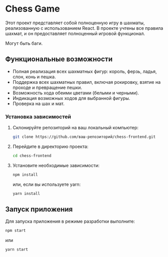 # Chess Game

Этот проект представляет собой полноценную игру в шахматы, реализованную с использованием React. В проекте учтены все правила шахмат, и он предоставляет полноценный игровой функционал.

Могут быть баги.

## Функциональные возможности

<ul>
  <li>Полная реализация всех шахматных фигур: король, ферзь, ладья, слон, конь и пешка.</li>
  <li>Поддержка всех шахматных правил, включая рокировку, взятие на проходе и превращение пешки.</li>
  <li>Возможность хода обеими цветами (белыми и черными).</li>
  <li>Индикация возможных ходов для выбранной фигуры.</li>
  <li>Проверка на шах и мат.</li>
</ul>

### Установка зависимостей

1. Склонируйте репозиторий на ваш локальный компьютер:

   ```sh
   git clone https://github.com/ваш-репозиторий/chess-frontend.git
   ```

2. Перейдите в директорию проекта:

   ```sh
   cd chess-frontend
   ```

3. Установите необходимые зависимости:
   ```sh
   npm install
   ```
   или, если вы используете yarn:
   ```sh
   yarn install
   ```

## Запуск приложения

Для запуска приложения в режиме разработки выполните:

```sh
npm start
```
или

```sh
yarn start
```
